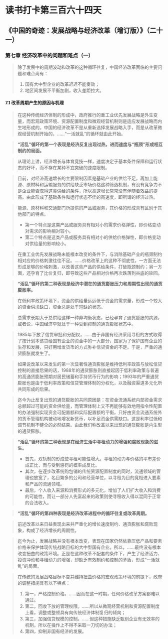 读书打卡第三百六十四天
===
《中国的奇迹：发展战略与经济改革（增订版）》（二十一）
---

### 第七章 经济改革中的问题和难点（一）

> 除了发展中的周期波动和改革的这种循环往复，中国经济改革面临的主要问题和难点尚有：
> 1. 国有大中型企业的改革迟迟不能奏效；
> 2. 地区间发展不平衡加剧，收入差距拉大。

#### 7.1 改革周期产生的原因与机理

> 在这种传统经济体制的形成中，政府推行的重工业优先发展战略是外生变量，而宏观政策环境、资源配置制度和微观经营机制则是适应发展战略而内生地形成的。中国的经济改革不是从重新选择发展战略入手，而是从改革微观经营机制开始的，……“一活就乱”的循环就由此开始。

> **“活乱”循环的第一个表现是经济反复出现过热，进而速度与“瓶颈”形成相互制约的局面。**

> 从理论上讲，经济增长与体育竞技一样，速度决定于基本条件保障和运行状态的好坏，而不存在某种不宜突破的速度限制。

> 目前，对经济高速增长的主要限制因素是基础产业的供给不足，再加上能源、原材料和运输服务的供给缺乏市场价格这种筛选机制，有没有竞争力不是企业能否取得这类供给的条件，所以高速增长常常没有伴随着效益的提高。由此形成了基础条件和运行状态不佳的高速度，即所谓的经济过热。

> 能源、原材料和交通部门所提供的产品或服务，其价格的形成具有区别于其他部门的特点。
> * 第一个特点是这类产品或服务具有相对小的需求价格弹性，即价格变动对需求的影响相对较小。
> * 第二个特点是这类产品或服务具有相对小的供给价格弹性，即价格变动对供给量的影响较小。

> 在重工业优先发展战略未能根本改变的条件下，与消除基础产业的瓶颈制约相对应的价格刺激往往不足。……价格改革上的这种不彻底性，一方面无法形成足够的价格刺激，以改善这些产品的供给条件，打破瓶颈制约；另一方面，还孕育了比价复归，即导致这些产品相对价格再次跌落到谷底的轮回。

> **“活乱”循环的第二种表现是经济中潜在的通货膨胀压力和周期性出现的通货膨胀率。**

> 在低利率政策环境下，资金的供给量远远低于资金的需求量，形成一个较大的资金供求缺口，资金总是处于短缺的状态。

> 总需求长期大于总供给这样一种非均衡状态，已经孕育了通货膨胀的病源，或者说，中国经济早就处于一种受到抑制的通货膨胀状态中。

> 1985年下放了信贷审批和分配权，……由于非国有经济采用寻租的方式取得了按计划本该贷给国有企业的资金中的一大部分，国家为了保护国有企业的生存和发展，只好用增发货币的方式弥补信贷资金的不足。于是，严重的通货膨胀就发生了。

> 如果说改革以来发生的第一次显著性通货膨胀是维持低利率政策与放松信贷控制的直接后果的话，1988年的通货膨胀则直接起因于低利率政策与普遍的高通货膨胀预期对居民储蓄和手持货币行为的影响；1993年的严重通货膨胀也是由于低利率政策和信贷管理体制的分权化，以及融资渠道多元化所共同形成的后果。

> 迄今为止反复出现的通货膨胀的共同原因是：在资金流通系统内部资金需求总额超过可能的资金供给量，而管理体制上又不再能够有效地用指令性配置的办法强制实现资金可配置额和实际配置额的平衡，只好由资金流通系统外的货币管理机构被动地增发新货币，以补足资金供需缺口。这是利率过低和调节机制不健全的必然结果。由此我们称改革以来出现的通货膨胀是内生型的通货膨胀。

> **“活乱”循环的第三种表现是在经济生活中寻租动力的增强和腐败现象的滋生。**
> * 首先，双轨制的形成使寻租可能性增大。寻租的动力与价格的平市差价成正比，而与受到惩罚的概率成反比。
> * 其次，在逐步改革统购包销的传统资源配置制度的同时，流通领域的管理也放宽了，名目繁多的公司和经营单位，以寻租为目的竞相进入要素和产品的流通领域。
> * 最后，个人收入来源和消费形式的多元化，增加了人们扩大收入和消费的可能性，而让一部分人先富起来的政策则使寻租收入得以混同于正常的合法收入。

> **“活乱”循环的第四种表现是经济改革进程中的循环往复或改革周期。**

> 前述改革以来日益表现出来并严重化的增长速度制约、通货膨胀和腐败现象，构成了经济增长的周期性。

> 迄今为止，发展战略并没有根本改变，表现在国家仍然依靠压低产品和要素价格来保护体现传统战略目标的大中型国有企业。所以，……最终没有根本改变扭曲的政策环境。正是在这种改革不配套的条件下，产生了经济活力、投资冲动和寻租动力的增强，却缺乏有效制约和控制的矛盾，形成“一活就乱”的局面。

> 在传统的发展战略目标不变并维持扭曲价格的宏观政策环境的前提下，政府的调整措施具有以下特点：
> 1. 第一，严格控制价格。……因而在这一时期，任何价格改革方案都难以通过。
> 2. 第二，回收下放的管理权限。……所以从微观经营机制和资源配置制度上看，调整或整顿具有向传统经济体制复归的倾向；
> 3. 第三，加强信贷规模的控制。……但这种措施缺乏甄别企业有无效率的机制，所以在操作上不得不采取一刀切的办法；
> 4. 第四，抑制非国有经济的发展。